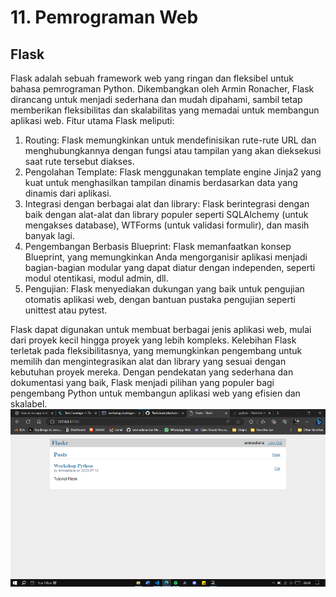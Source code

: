 # 11. Pemrograman Web
## Flask
Flask adalah sebuah framework web yang ringan dan fleksibel untuk bahasa pemrograman Python. Dikembangkan oleh Armin Ronacher, Flask dirancang untuk menjadi sederhana dan mudah dipahami, sambil tetap memberikan fleksibilitas dan skalabilitas yang memadai untuk membangun aplikasi web. Fitur utama Flask meliputi:
1.  Routing: Flask memungkinkan untuk mendefinisikan rute-rute URL dan menghubungkannya dengan fungsi atau tampilan yang akan dieksekusi saat rute tersebut diakses.
2.  Pengolahan Template: Flask menggunakan template engine Jinja2 yang kuat untuk menghasilkan tampilan dinamis berdasarkan data yang dinamis dari aplikasi.
3.  Integrasi dengan berbagai alat dan library: Flask berintegrasi dengan baik dengan alat-alat dan library populer seperti SQLAlchemy (untuk mengakses database), WTForms (untuk validasi formulir), dan masih banyak lagi.
4.  Pengembangan Berbasis Blueprint: Flask memanfaatkan konsep Blueprint, yang memungkinkan Anda mengorganisir aplikasi  menjadi bagian-bagian modular yang dapat diatur dengan independen, seperti modul otentikasi, modul admin, dll.
5.  Pengujian: Flask menyediakan dukungan yang baik untuk pengujian otomatis aplikasi web, dengan bantuan pustaka pengujian seperti unittest atau pytest.

Flask dapat digunakan untuk membuat berbagai jenis aplikasi web, mulai dari proyek kecil hingga proyek yang lebih kompleks. Kelebihan Flask terletak pada fleksibilitasnya, yang memungkinkan pengembang untuk memilih dan mengintegrasikan alat dan library yang sesuai dengan kebutuhan proyek mereka. Dengan pendekatan yang sederhana dan dokumentasi yang baik, Flask menjadi pilihan yang populer bagi pengembang Python untuk membangun aplikasi web yang efisien dan skalabel.
![Screenshot](1.png)
